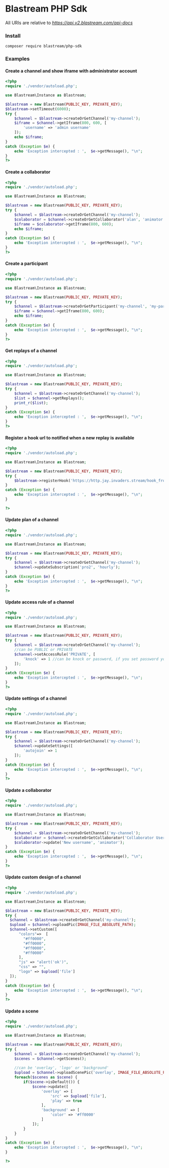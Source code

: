 
# Blastream PHP Sdk

All URIs are relative to *https://api.v2.blastream.com/api-docs*

### Install

```
composer require blastream/php-sdk
```

### Examples

#### Create a channel and show iframe with administrator account
```php
<?php
require './vendor/autoload.php';

use Blastream\Instance as Blastream;

$blastream = new Blastream(PUBLIC_KEY, PRIVATE_KEY); 
$blastream->setTimeout(6000);
try {
    $channel = $blastream->createOrGetChannel('my-channel');
    $iframe = $channel->getIframe(800, 600, [
        'username' => 'admin username'
    ]);
    echo $iframe;
}
catch (Exception $e) {
    echo 'Exception intercepted : ',  $e->getMessage(), "\n";
}
?>
```
#### Create a collaborator
```php
<?php
require './vendor/autoload.php';

use Blastream\Instance as Blastream;

$blastream = new Blastream(PUBLIC_KEY, PRIVATE_KEY); 
try {
    $channel = $blastream->createOrGetChannel('my-channel');
    $colaborator = $channel->createOrGetCollaborator('alan', 'animator'); //The collaborator username is unique for a channel
    $iframe = $colaborator->getIframe(800, 600);
    echo $iframe;
}
catch (Exception $e) {
    echo 'Exception intercepted : ',  $e->getMessage(), "\n";
}
?>    
```
#### Create a participant
```php
<?php
require './vendor/autoload.php';

use Blastream\Instance as Blastream;

$blastream = new Blastream(PUBLIC_KEY, PRIVATE_KEY); 
try {
    $channel = $blastream->createOrGetParticipant('my-channel', 'my-part');
    $iframe = $channel->getIframe(800, 600);
    echo $iframe;
}
catch (Exception $e) {
    echo 'Exception intercepted : ',  $e->getMessage(), "\n";
}
?>    
```
#### Get replays of a channel
```php
<?php
require './vendor/autoload.php';

use Blastream\Instance as Blastream;

$blastream = new Blastream(PUBLIC_KEY, PRIVATE_KEY); 
try {
    $channel = $blastream->createOrGetChannel('my-channel');
    $list = $channel->getReplays();
    print_r($list);
}
catch (Exception $e) {
    echo 'Exception intercepted : ',  $e->getMessage(), "\n";
}
?>
```
#### Register a hook url to notified when a new replay is available
```php
<?php
require './vendor/autoload.php';

use Blastream\Instance as Blastream;

$blastream = new Blastream(PUBLIC_KEY, PRIVATE_KEY); 
try {
    $blastream->registerHook('https://http.jay.invaders.stream/hook_from_blastream.php');
}
catch (Exception $e) {
    echo 'Exception intercepted : ',  $e->getMessage(), "\n";
}

?>    
```
#### Update plan of a channel
```php
<?php
require './vendor/autoload.php';

use Blastream\Instance as Blastream;

$blastream = new Blastream(PUBLIC_KEY, PRIVATE_KEY); 
try {
    $channel = $blastream->createOrGetChannel('my-channel');
    $channel->updateSubscription('pro2', 'hourly');
}
catch (Exception $e) {
    echo 'Exception intercepted : ',  $e->getMessage(), "\n";
}
?>
```
#### Update access rule of a channel
```php
<?php
require './vendor/autoload.php';

use Blastream\Instance as Blastream;

$blastream = new Blastream(PUBLIC_KEY, PRIVATE_KEY); 
try {
    $channel = $blastream->createOrGetChannel('my-channel');
    //can be PUBLIC or PRIVATE
    $channel->setAccessRule('PRIVATE', [
        'knock' => 1 //can be knock or password, if you set password you have to put the password value : password => 'my-password'
    ]);
}
catch (Exception $e) {
    echo 'Exception intercepted : ',  $e->getMessage(), "\n";
}
?>
```
#### Update settings of a channel
```php
<?php
require './vendor/autoload.php';

use Blastream\Instance as Blastream;

$blastream = new Blastream(PUBLIC_KEY, PRIVATE_KEY); 
try {
    $channel = $blastream->createOrGetChannel('my-channel');
    $channel->updateSettings([
        'autojoin' => 1
    ]);
}
catch (Exception $e) {
    echo 'Exception intercepted : ',  $e->getMessage(), "\n";
}
?>
```
#### Update a collaborator
```php
<?php
require './vendor/autoload.php';

use Blastream\Instance as Blastream;

$blastream = new Blastream(PUBLIC_KEY, PRIVATE_KEY); 
try {
    $channel = $blastream->createOrGetChannel('my-channel');
    $colaborator = $channel->createOrGetCollaborator('Collaborator Username', 'moderator'); 
    $colaborator->update('New username', 'animator');
}
catch (Exception $e) {
    echo 'Exception intercepted : ',  $e->getMessage(), "\n";
}
?>    
```
#### Update custom design of a channel
```php
<?php
require './vendor/autoload.php';

use Blastream\Instance as Blastream;

$blastream = new Blastream(PUBLIC_KEY, PRIVATE_KEY); 
try {
  $channel = $blastream->createOrGetChannel('my-channel');
  $upload = $channel->uploadPic(IMAGE_FILE_ABSOLUTE_PATH);
  $channel->setCustom([
      "colors"=>  [
        "#ff0000",
        "#ff0000",
        "#ff0000",
        "#ff0000"
      ],
      "js" => "alert('ok')",
      "css" => "",
      "logo" => $upload['file']
  ]);
}
catch (Exception $e) {
    echo 'Exception intercepted : ',  $e->getMessage(), "\n";
}
?>
```
#### Update a scene
```php
<?php
require './vendor/autoload.php';

use Blastream\Instance as Blastream;

$blastream = new Blastream(PUBLIC_KEY, PRIVATE_KEY); 
try {
    $channel = $blastream->createOrGetChannel('my-channel');
    $scenes = $channel->getScenes(); 
    
    //can be 'overlay', 'logo' or 'background'
    $upload = $channel->uploadScenePic('overlay', IMAGE_FILE_ABSOLUTE_PATH);
    foreach($scenes as $scene) {
        if($scene->isDefault()) {
            $scene->update([
                'overlay' => [
                    'src' => $upload['file'],
                    'play' => true
                ],
                'background' => [
                    'color' => '#ff0000'
                ]
            ]);
        }
    }
}
catch (Exception $e) {
    echo 'Exception intercepted : ',  $e->getMessage(), "\n";
}

?>    
```